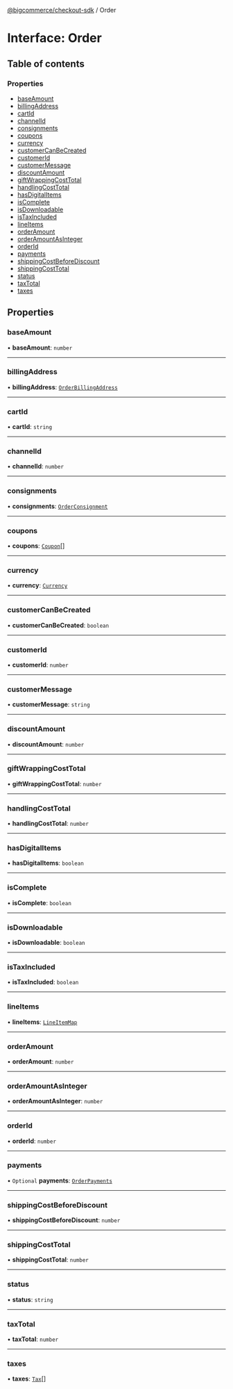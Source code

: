 [@bigcommerce/checkout-sdk](../README.md) / Order

# Interface: Order

## Table of contents

### Properties

- [baseAmount](Order.md#baseamount)
- [billingAddress](Order.md#billingaddress)
- [cartId](Order.md#cartid)
- [channelId](Order.md#channelid)
- [consignments](Order.md#consignments)
- [coupons](Order.md#coupons)
- [currency](Order.md#currency)
- [customerCanBeCreated](Order.md#customercanbecreated)
- [customerId](Order.md#customerid)
- [customerMessage](Order.md#customermessage)
- [discountAmount](Order.md#discountamount)
- [giftWrappingCostTotal](Order.md#giftwrappingcosttotal)
- [handlingCostTotal](Order.md#handlingcosttotal)
- [hasDigitalItems](Order.md#hasdigitalitems)
- [isComplete](Order.md#iscomplete)
- [isDownloadable](Order.md#isdownloadable)
- [isTaxIncluded](Order.md#istaxincluded)
- [lineItems](Order.md#lineitems)
- [orderAmount](Order.md#orderamount)
- [orderAmountAsInteger](Order.md#orderamountasinteger)
- [orderId](Order.md#orderid)
- [payments](Order.md#payments)
- [shippingCostBeforeDiscount](Order.md#shippingcostbeforediscount)
- [shippingCostTotal](Order.md#shippingcosttotal)
- [status](Order.md#status)
- [taxTotal](Order.md#taxtotal)
- [taxes](Order.md#taxes)

## Properties

### baseAmount

• **baseAmount**: `number`

___

### billingAddress

• **billingAddress**: [`OrderBillingAddress`](OrderBillingAddress.md)

___

### cartId

• **cartId**: `string`

___

### channelId

• **channelId**: `number`

___

### consignments

• **consignments**: [`OrderConsignment`](OrderConsignment.md)

___

### coupons

• **coupons**: [`Coupon`](Coupon.md)[]

___

### currency

• **currency**: [`Currency`](Currency.md)

___

### customerCanBeCreated

• **customerCanBeCreated**: `boolean`

___

### customerId

• **customerId**: `number`

___

### customerMessage

• **customerMessage**: `string`

___

### discountAmount

• **discountAmount**: `number`

___

### giftWrappingCostTotal

• **giftWrappingCostTotal**: `number`

___

### handlingCostTotal

• **handlingCostTotal**: `number`

___

### hasDigitalItems

• **hasDigitalItems**: `boolean`

___

### isComplete

• **isComplete**: `boolean`

___

### isDownloadable

• **isDownloadable**: `boolean`

___

### isTaxIncluded

• **isTaxIncluded**: `boolean`

___

### lineItems

• **lineItems**: [`LineItemMap`](LineItemMap.md)

___

### orderAmount

• **orderAmount**: `number`

___

### orderAmountAsInteger

• **orderAmountAsInteger**: `number`

___

### orderId

• **orderId**: `number`

___

### payments

• `Optional` **payments**: [`OrderPayments`](../README.md#orderpayments)

___

### shippingCostBeforeDiscount

• **shippingCostBeforeDiscount**: `number`

___

### shippingCostTotal

• **shippingCostTotal**: `number`

___

### status

• **status**: `string`

___

### taxTotal

• **taxTotal**: `number`

___

### taxes

• **taxes**: [`Tax`](Tax.md)[]
